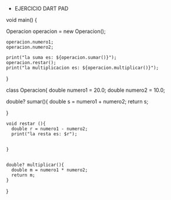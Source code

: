  - EJERCICIO DART PAD

 void main() {
  
  Operacion operacion = new Operacion();
   
    operacion.numero1;
    operacion.numero2;
     
    print("la suma es: ${operacion.sumar()}");
    operacion.restar();
    print("la multiplicacion es: ${operacion.multiplicar()}");
 } 

 class Operacion{
  double numero1 = 20.0;
  double numero2 = 10.0;

  
  double? sumar(){
    double s = numero1 + numero2;
    return s;
    
  }

    void restar (){
      double r = numero1 - numero2;
      print("la resta es: $r");

      
    }

  
    double? multiplicar(){
      double m = numero1 * numero2;
      return m;
    }
    

 }